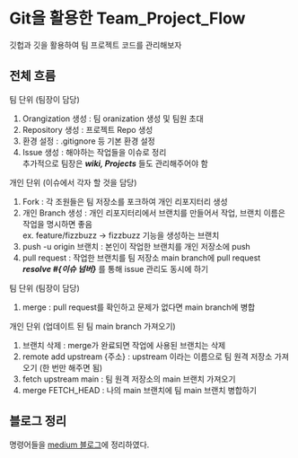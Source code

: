 # Git을 활용한 Team_Project_Flow
깃헙과 깃을 활용하여 팀 프로젝트 코드를 관리해보자

## 전체 흐름
팀 단위 (팀장이 담당)
1. Orangization 생성 : 팀 oranization 생성 및 팀원 초대
2. Repository 생성 : 프로젝트 Repo 생성
3. 환경 설정 : .gitignore 등 기본 환경 설정
4. Issue 생성 : 해야하는 작업들을 이슈로 정리  
    추가적으로 팀장은 _**wiki, Projects**_ 들도 관리해주어야 함

개인 단위 (이슈에서 각자 할 것을 담당)
1. Fork : 각 조원들은 팀 저장소를 포크하여 개인 리포지터리 생성
2. 개인 Branch 생성 : 개인 리포지터리에서 브랜치를 만들어서 작업, 브랜치 이름은 작업을 명시하면 좋음   
ex. feature/fizzbuzz -> fizzbuzz 기능을 생성하는 브랜치
3. push -u origin 브랜치 : 본인이 작업한 브랜치를 개인 저장소에 push
4. pull request : 작업한 브랜치를 팀 저장소 main branch에 pull request  
_**resolve #{이슈 넘버}**_ 를 통해 issue 관리도 동시에 하기

팀 단위 (팀장이 담당)
1. merge : pull request를 확인하고 문제가 없다면 main branch에 병합

개인 단위 (업데이트 된 팀 main branch 가져오기)
1. 브랜치 삭제 : merge가 완료되면 작업에 사용된 브랜치는 삭제
2. remote add upstream {주소} : upstream 이라는 이름으로 팀 원격 저장소 가져오기 (한 번만 해주면 됨)
3. fetch upstream main : 팀 원격 저장소의 main 브랜치 가져오기
4. merge FETCH_HEAD : 나의 main 브랜치에 팀 main 브랜치 병합하기

## 블로그 정리

명령어들을 [medium 블로그](https://medium.com/@dlstj1506/git-3bb137153028)에 정리하였다.
